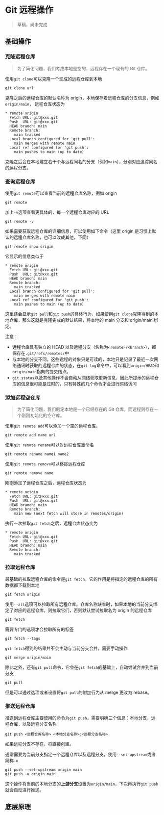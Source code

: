 # Git 远程操作

> 草稿，尚未完成

## 基础操作

### 克隆远程仓库

> 为了简化问题，我们考虑本地是空的，远程存在一个现有的 Git 仓库。

使用`git clone`可以克隆一个现成的远程仓库到本地

```
git clone url
```

克隆之后的远程仓库的默认名称为 origin，本地保存着远程仓库的分支信息，例如`origin/main`，
远程仓库状态为

```
* remote origin
  Fetch URL: git@xxx.git
  Push  URL: git@xxx.git
  HEAD branch: main
  Remote branch:
    main tracked
  Local branch configured for 'git pull':
    main merges with remote main
  Local ref configured for 'git push':
    main pushes to main (up to date)
```

克隆之后会在本地建立若干个与远程同名的分支（例如`main`），分别对应追踪同名的远程分支。

### 查询远程仓库

使用`git remote`可以查看当前的远程仓库名称，例如 origin

```
git remote
```

加上`-v`选项查看更具体的，每一个远程仓库对应的 URL

```
git remote -v
```

如果需要获取远程仓库的详细信息，可以使用如下命令（这里 origin 是习惯上默认的远程仓库名称，也可以改成其他，下同）

```
git remote show origin
```

它显示的信息类似于

```
* remote origin
  Fetch URL: git@xxx.git
  Push  URL: git@xxx.git
  HEAD branch: main
  Remote branch:
    main tracked
  Local branch configured for 'git pull':
    main merges with remote main
  Local ref configured for 'git push':
    main pushes to main (up to date)
```

这里还会显示`git pull`和`git push`的具体行为，如果使用`git clone`克隆得到的本地仓库，那么这就是克隆完成的默认结果，将本地的 main 分支和 origin/main 绑定。

注意：

- 远程仓库具有独立的 HEAD 以及远程分支（名称为`<remote>/<branch>`），都保存在`.git/refs/remotes/`中
- 与本地的分支不同，这些远程的对象只是可读的，本地只是记录了最近一次网络通讯时获取的远程仓库的状态，在`git log`命令中，可以看到`origin/HEAD`和`origin/main`指向的提交结点。
- `git status`以及其他操作不会自动从网络获取更新信息，因此所提示的远程仓库的信息很可能是过时的，只有特殊的几个命令才会进行网络访问

### 添加远程空仓库

> 为了简化问题，我们假定本地是一个已经存在的 Git 仓库，而远程则存在一个刚刚初始化的空仓库。

使用`git remote add`可以添加一个空的远程仓库，

```
git remote add name url
```

使用`git remote rename`可以对远程仓库重命名

```
git remote rename name1 name2
```

使用`git remote remove`可以移除远程仓库

```
git remote remove name
```

刚刚添加了远程仓库之后，远程仓库状态为

```
* remote origin
  Fetch URL: git@xxx.git
  Push  URL: git@xxx.git
  HEAD branch: main
  Remote branch:
    main new (next fetch will store in remotes/origin)
```

执行一次拉取`git fetch`之后，远程仓库状态变为

```
* remote origin
  Fetch URL: git@xxx.git
  Push  URL: git@xxx.git
  HEAD branch: main
  Remote branch:
    main tracked
```

### 拉取远程仓库

最基础的拉取远程仓库的命令是`git fetch`，它的作用是将指定的远程仓库的所有数据都下载到本地

```
git fetch origin
```

使用`--all`选项可以拉取所有远程仓库。仓库名称缺省时，如果本地的当前分支绑定了对应的远程仓库，则拉取它们，否则默认尝试拉取名为 origin 的远程仓库

```
git fetch
```

需要专门的选项才会拉取所有的标签

```
git fetch --tags
```

`git fetch`得到的结果并不会主动与当前分支合并，需要手动操作

```
git merge origin/main
```

除此之外，还有`git pull`命令，它会在`git fetch`的基础上，自动尝试合并到当前分支

```
git pull
```

但是可以通过选项或者设置将`git pull`的附加行为从 merge 更改为 rebase。

### 推送远程仓库

推送到远程仓库主要使用的命令为`git push`，需要明确三个信息：本地分支，远程仓库，以及远程分支名称

```
git push <远程仓库名称> <本地分支名称>:<远程分支名称>
```

如果远程分支不存在，将直接创建。

通常需要为当前分支指定一个远程仓库以及远程分支，使用`--set-upstream`或者简称`-u`

```
git push --set-upstream origin main
git push -u origin main
```

这个操作将当前的本地分支的**上游分支**设置为`origin/main`，下次再执行`git push`就会自动进行推送。

## 底层原理
